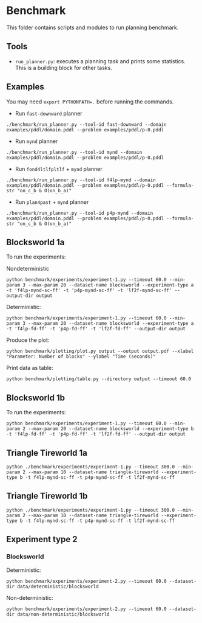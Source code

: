 # Benchmark

This folder contains scripts and modules to run planning benchmark.

## Tools

- `run_planner.py`: executes a planning task and prints some statistics. This is a building block for other tasks.

## Examples

You may need `export PYTHONPATH=.` before running the commands.

- Run `fast-downward` planner  

```
./benchmark/run_planner.py --tool-id fast-downward --domain examples/pddl/domain.pddl --problem examples/pddl/p-0.pddl
```

- Run `mynd` planner  

```
./benchmark/run_planner.py --tool-id mynd --domain examples/pddl/domain.pddl --problem examples/pddl/p-0.pddl
```

- Run `fond4ltlfpltlf` + `mynd` planner  

```
./benchmark/run_planner.py --tool-id f4lp-mynd --domain examples/pddl/domain.pddl --problem examples/pddl/p-0.pddl --formula-str "on_c_b & O(on_b_a)"
```

- Run `plan4past` + `mynd` planner  

```
./benchmark/run_planner.py --tool-id p4p-mynd --domain examples/pddl/domain.pddl --problem examples/pddl/p-0.pddl --formula-str "on_c_b & O(on_b_a)"
```

## Blocksworld 1a

To run the experiments:

Nondeterministic
```
python benchmark/experiments/experiment-1.py --timeout 60.0 --min-param 3 --max-param 20 --dataset-name blocksworld --experiment-type a -t 'f4lp-mynd-sc-ff' -t 'p4p-mynd-sc-ff' -t 'lf2f-mynd-sc-ff' --output-dir output 
```

Deterministic:
```
python benchmark/experiments/experiment-1.py --timeout 60.0 --min-param 3 --max-param 20 --dataset-name blocksworld --experiment-type a -t 'f4lp-fd-ff' -t 'p4p-fd-ff' -t 'lf2f-fd-ff' --output-dir output
```

Produce the plot:

```
python benchmark/plotting/plot.py output --output output.pdf --xlabel "Parameter: Number of blocks" --ylabel "Time (seconds)"
```

Print data as table:

```
python benchmark/plotting/table.py --directory output --timeout 60.0
```

## Blocksworld 1b

To run the experiments:

```
python benchmark/experiments/experiment-1.py --timeout 60.0 --min-param 2 --max-param 20 --dataset-name blocksworld --experiment-type b -t 'f4lp-fd-ff' -t 'p4p-fd-ff' -t 'lf2f-fd-ff' --output-dir output
```

## Triangle Tireworld 1a

```
python ./benchmark/experiments/experiment-1.py --timeout 300.0 --min-param 2 --max-param 10 --dataset-name triangle-tireworld --experiment-type b -t f4lp-mynd-sc-ff -t p4p-mynd-sc-ff -t lf2f-mynd-sc-ff
```

## Triangle Tireworld 1b

```
python ./benchmark/experiments/experiment-1.py --timeout 300.0 --min-param 2 --max-param 10 --dataset-name triangle-tireworld --experiment-type b -t f4lp-mynd-sc-ff -t p4p-mynd-sc-ff -t lf2f-mynd-sc-ff
```

## Experiment type 2

### Blocksworld 

Deterministic:
```
python benchmark/experiments/experiment-2.py --timeout 60.0 --dataset-dir data/deterministic/blocksworld
```

Non-deterministic:
```
python benchmark/experiments/experiment-2.py --timeout 60.0 --dataset-dir data/non-deterministic/blocksworld
```
